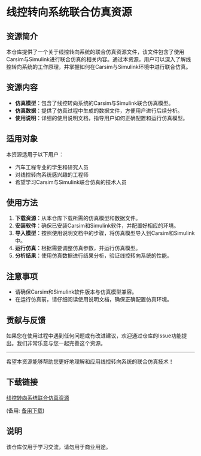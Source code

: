 # 线控转向系统联合仿真资源

## 资源简介

本仓库提供了一个关于线控转向系统的联合仿真资源文件，该文件包含了使用Carsim与Simulink进行联合仿真的相关内容。通过本资源，用户可以深入了解线控转向系统的工作原理，并掌握如何在Carsim与Simulink环境中进行联合仿真。

## 资源内容

- **仿真模型**：包含了线控转向系统的Carsim与Simulink联合仿真模型。
- **仿真数据**：提供了仿真过程中生成的数据文件，方便用户进行后续分析。
- **使用说明**：详细的使用说明文档，指导用户如何正确配置和运行仿真模型。

## 适用对象

本资源适用于以下用户：

- 汽车工程专业的学生和研究人员
- 对线控转向系统感兴趣的工程师
- 希望学习Carsim与Simulink联合仿真的技术人员

## 使用方法

1. **下载资源**：从本仓库下载所需的仿真模型和数据文件。
2. **安装软件**：确保已安装Carsim和Simulink软件，并配置好相应的环境。
3. **导入模型**：按照使用说明文档中的步骤，将仿真模型导入到Carsim和Simulink中。
4. **运行仿真**：根据需要调整仿真参数，并运行仿真模型。
5. **分析结果**：使用仿真数据进行结果分析，验证线控转向系统的性能。

## 注意事项

- 请确保Carsim和Simulink软件版本与仿真模型兼容。
- 在运行仿真前，请仔细阅读使用说明文档，确保正确配置仿真环境。

## 贡献与反馈

如果您在使用过程中遇到任何问题或有改进建议，欢迎通过仓库的Issue功能提出。我们非常乐意与您一起完善这个资源。

---

希望本资源能够帮助您更好地理解和应用线控转向系统的联合仿真技术！

## 下载链接
[线控转向系统联合仿真资源](https://pan.quark.cn/s/9371d964cf32) 

(备用: [备用下载](https://pan.baidu.com/s/1YkAR7Uv-xUZ3cDF-p9mxkQ?pwd=1234))

## 说明

该仓库仅用于学习交流，请勿用于商业用途。
